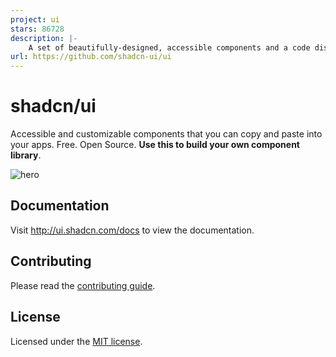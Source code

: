```yaml
---
project: ui
stars: 86728
description: |-
    A set of beautifully-designed, accessible components and a code distribution platform. Works with your favorite frameworks. Open Source. Open Code.
url: https://github.com/shadcn-ui/ui
---
```


# shadcn/ui

Accessible and customizable components that you can copy and paste into your apps. Free. Open Source. **Use this to build your own component library**.

![hero](apps/www/public/og.jpg)

## Documentation

Visit http://ui.shadcn.com/docs to view the documentation.

## Contributing

Please read the [contributing guide](/CONTRIBUTING.md).

## License

Licensed under the [MIT license](https://github.com/shadcn/ui/blob/main/LICENSE.md).

